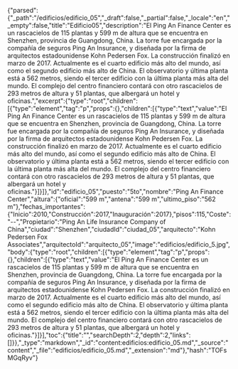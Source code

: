{"parsed":{"_path":"/edificios/edificio_05","_draft":false,"_partial":false,"_locale":"en","_empty":false,"title":"Edificio05","description":"El Ping An Finance Center es un rascacielos de 115 plantas y 599 m de altura que se encuentra en Shenzhen, provincia de Guangdong, China. La torre fue encargada por la compañía de seguros Ping An Insurance, y diseñada por la firma de arquitectos estadounidense Kohn Pedersen Fox. La construcción finalizó en marzo de 2017. Actualmente es el cuarto edificio más alto del mundo, así como el segundo edificio más alto de China. El observatorio y última planta está a 562 metros, siendo el tercer edificio con la última planta más alta del mundo. El complejo del centro financiero contará con otro rascacielos de 293 metros de altura y 51 plantas, que albergará un hotel y oficinas.","excerpt":{"type":"root","children":[{"type":"element","tag":"p","props":{},"children":[{"type":"text","value":"El Ping An Finance Center es un rascacielos de 115 plantas y 599 m de altura que se encuentra en Shenzhen, provincia de Guangdong, China. La torre fue encargada por la compañía de seguros Ping An Insurance, y diseñada por la firma de arquitectos estadounidense Kohn Pedersen Fox. La construcción finalizó en marzo de 2017. Actualmente es el cuarto edificio más alto del mundo, así como el segundo edificio más alto de China. El observatorio y última planta está a 562 metros, siendo el tercer edificio con la última planta más alta del mundo. El complejo del centro financiero contará con otro rascacielos de 293 metros de altura y 51 plantas, que albergará un hotel y oficinas."}]}]},"id":"edificio_05","puesto":"5to","nombre":"Ping An Finance Center","altura":{"oficial":"599 m","antena":"599 m","ultimo_piso":"562 m"},"fechas_importantes":{"Inicio":2010,"Construcción":2017,"Inauguración":2017},"pisos":115,"Coste":"--","Propietario":"Ping An Life Insurance Company of China","ciudad":"Shenzhen","ciudadId":"ciudad_05","arquitecto":"Kohn Pedersen Fox Associates","arquitectoId":"arquitecto_05","image":"edificios/edificio_5.jpg","body":{"type":"root","children":[{"type":"element","tag":"p","props":{},"children":[{"type":"text","value":"El Ping An Finance Center es un rascacielos de 115 plantas y 599 m de altura que se encuentra en Shenzhen, provincia de Guangdong, China. La torre fue encargada por la compañía de seguros Ping An Insurance, y diseñada por la firma de arquitectos estadounidense Kohn Pedersen Fox. La construcción finalizó en marzo de 2017. Actualmente es el cuarto edificio más alto del mundo, así como el segundo edificio más alto de China. El observatorio y última planta está a 562 metros, siendo el tercer edificio con la última planta más alta del mundo. El complejo del centro financiero contará con otro rascacielos de 293 metros de altura y 51 plantas, que albergará un hotel y oficinas."}]}],"toc":{"title":"","searchDepth":2,"depth":2,"links":[]}},"_type":"markdown","_id":"content:edificios:edificio_05.md","_source":"content","_file":"edificios/edificio_05.md","_extension":"md"},"hash":"TOFsMGqRyv"}